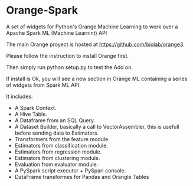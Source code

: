# Orange-Spark
A set of widgets for Python's Orange Machine Learning to work over a Apache Spark ML (Machine Learnint) API

The main Orange proyect is hosted at https://github.com/biolab/orange3


Please follow the instruction to install Orange first.

Then simply run python setup.py to test the Add on.

If install is Ok, you will see a new section in Orange ML containing a series of widgets from Spark ML API.

It includes:
  * A Spark Context.
  * A Hive Table.
  * A Dataframe from an SQL Query.
  * A Dataset Builder, basically a call to VectorAssembler, this is usefull before sending data to Estimators.
  * Transformers from the feature module.
  * Estimators from classification module.
  * Estimators from regression module.
  * Estimators from clustering module.
  * Evaluation from evaluator module.
  * A PySpark script executor + PySparl console.
  * DataFrame transformes for Pandas and Orangle Tables
